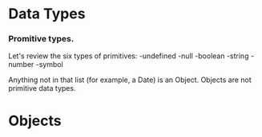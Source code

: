 # Data Types

### Promitive types. 

Let's review the six types of primitives:
-undefined
-null
-boolean
-string
-number
-symbol

Anything not in that list (for example, a Date) is an Object. Objects are not primitive data types.

# Objects

